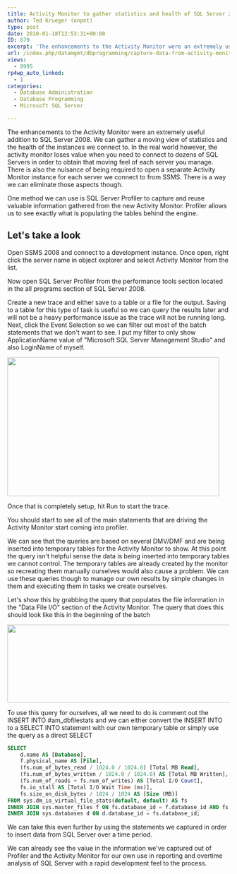 ```yaml
---
title: Activity Monitor to gather statistics and health of SQL Server 2008
author: Ted Krueger (onpnt)
type: post
date: 2010-01-18T12:53:31+00:00
ID: 679
excerpt: 'The enhancements to the Activity Monitor were an extremely useful addition to SQL Server 2008.  We can gather a moving view of statistics and the health of the instances we connect to.  In the real world however, the activity monitor loses value when yo&hellip;'
url: /index.php/datamgmt/dbprogramming/capture-data-from-activity-monitor-2008/
views:
  - 8995
rp4wp_auto_linked:
  - 1
categories:
  - Database Administration
  - Database Programming
  - Microsoft SQL Server

---
```

The enhancements to the Activity Monitor were an extremely useful addition to SQL Server 2008. We can gather a moving view of statistics and the health of the instances we connect to. In the real world however, the activity monitor loses value when you need to connect to dozens of SQL Servers in order to obtain that moving feel of each server you manage. There is also the nuisance of being required to open a separate Activity Monitor instance for each server we connect to from SSMS. There is a way we can eliminate those aspects though.

One method we can use is SQL Server Profiler to capture and reuse valuable information gathered from the new Activity Monitor. Profiler allows us to see exactly what is populating the tables behind the engine. 

## Let's take a look

Open SSMS 2008 and connect to a development instance. Once open, right click the server name in object explorer and select Activity Monitor from the list.

Now open SQL Server Profiler from the performance tools section located in the all programs section of SQL Server 2008. 

Create a new trace and either save to a table or a file for the output. Saving to a table for this type of task is useful so we can query the results later and will not be a heavy performance issue as the trace will not be running long. Next, click the Event Selection so we can filter out most of the batch statements that we don't want to see. I put my filter to only show ApplicationName value of "Microsoft SQL Server Management Studio" and also LoginName of myself. 

<div class="image_block">
  <img src="https://lessthandot.z19.web.core.windows.net/wp-content/uploads/blogs/DataMgmt/am2.png" alt="" title="" width="480" height="315" />
</div></p> 

Once that is completely setup, hit Run to start the trace.

You should start to see all of the main statements that are driving the Activity Monitor start coming into profiler. 

We can see that the queries are based on several DMV/DMF and are being inserted into temporary tables for the Activity Monitor to show. At this point the query isn't helpful sense the data is being inserted into temporary tables we cannot control. The temporary tables are already created by the monitor so recreating them manually ourselves would also cause a problem. We can use these queries though to manage our own results by simple changes in them and executing them in tasks we create ourselves.

Let's show this by grabbing the query that populates the file information in the "Data File I/O" section of the Activity Monitor. The query that does this should look like this in the beginning of the batch

<div class="image_block">
  <img src="https://lessthandot.z19.web.core.windows.net/wp-content/uploads/blogs/DataMgmt/am.gif" alt="" title="" width="555" height="177" />
</div></p> 

To use this query for ourselves, all we need to do is comment out the INSERT INTO #am_dbfilestats and we can either convert the INSERT INTO to a SELECT INTO statement with our own temporary table or simply use the query as a direct SELECT 

```sql
SELECT 
    d.name AS [Database], 
    f.physical_name AS [File], 
    (fs.num_of_bytes_read / 1024.0 / 1024.0) [Total MB Read], 
    (fs.num_of_bytes_written / 1024.0 / 1024.0) AS [Total MB Written], 
    (fs.num_of_reads + fs.num_of_writes) AS [Total I/O Count], 
    fs.io_stall AS [Total I/O Wait Time (ms)], 
    fs.size_on_disk_bytes / 1024 / 1024 AS [Size (MB)]
FROM sys.dm_io_virtual_file_stats(default, default) AS fs
INNER JOIN sys.master_files f ON fs.database_id = f.database_id AND fs.file_id = f.file_id
INNER JOIN sys.databases d ON d.database_id = fs.database_id; 
```
</p> 

We can take this even further by using the statements we captured in order to insert data from SQL Server over a time period.

We can already see the value in the information we've captured out of Profiler and the Activity Monitor for our own use in reporting and overtime analysis of SQL Server with a rapid development feel to the process.